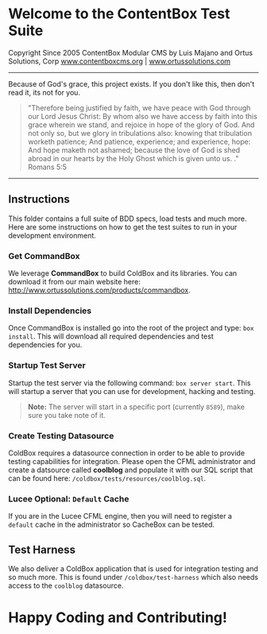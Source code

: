 # Welcome to the ContentBox Test Suite
Copyright Since 2005 ContentBox Modular CMS by Luis Majano and Ortus Solutions, Corp
www.contentboxcms.org | www.ortussolutions.com

----

Because of God's grace, this project exists. If you don't like this, then don't read it, its not for you.

>"Therefore being justified by faith, we have peace with God through our Lord Jesus Christ:
By whom also we have access by faith into this grace wherein we stand, and rejoice in hope of the glory of God.
And not only so, but we glory in tribulations also: knowing that tribulation worketh patience;
And patience, experience; and experience, hope:
And hope maketh not ashamed; because the love of God is shed abroad in our hearts by the 
Holy Ghost which is given unto us. ." Romans 5:5

----

## Instructions
This folder contains a full suite of BDD specs, load tests and much more.  Here are some
instructions on how to get the test suites to run in your development environment.

### Get CommandBox
We leverage **CommandBox** to build ColdBox and its libraries.  You can download it from our main website here: http://www.ortussolutions.com/products/commandbox.

### Install Dependencies
Once CommandBox is installed go into the root of the project and type: `box install`. This will download all required dependencies and test dependencies for you.

### Startup Test Server
Startup the test server via the following command: `box server start`. This will startup a server that you can use for development, hacking and testing. 

> **Note:** The server will start in a specific port (currently `8589`), make sure you take note of it.

### Create Testing Datasource

ColdBox requires a datasource connection in order to be able to provide testing capabilities for integration.  Please open the CFML administrator and create a datsource called **coolblog** and populate it with our SQL script that can be found here: `/coldbox/tests/resources/coolblog.sql`.

### Lucee Optional: `Default` Cache
If you are in the Lucee CFML engine, then you will need to register a `default` cache in the administrator so CacheBox can be tested.  

## Test Harness
We also deliver a ColdBox application that is used for integration testing and so much more.
This is found under `/coldbox/test-harness` which also needs access to the `coolblog` datasource.

# Happy Coding and Contributing!
